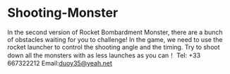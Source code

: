 # Shooting-Monster
In the second version of Rocket Bombardment Monster,  there are a bunch of obstacles waiting for you to challenge! In the game, we need to use the rocket launcher to control the shooting angle and the timing. Try to shoot down all the monsters with as less launches as you can！
Tel: +33 667322212
Email:duoy35@yeah.net
